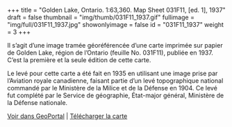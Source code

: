 +++
title = "Golden Lake, Ontario. 1:63,360. Map Sheet 031F11, [ed. 1], 1937"
draft = false
thumbnail = "img/thumb/031F11_1937.gif"
fullimage = "img/full/031F11_1937.jpg"
showonlyimage = false
id = "031F11_1937"
weight = 3
+++

Il s’agit d’une image tramée géoréférencée d’une carte imprimée sur papier de Golden Lake, région de l’Ontario (feuille No. 031F11), publiée en 1937. C’est la première et la seule édition de cette carte.
<!--more-->

Le levé pour cette carte a été fait en 1935 en utilisant une image prise par l’Aviation royale canadienne, faisant partie d’un levé topographique national commandé par le Ministère de la Milice et de la Défense en 1904. Ce levé fut complété par le Service de géographie, État-major général, Ministère de la Défense nationale.

[Voir dans GeoPortal](http://geo.scholarsportal.info/#r/details/_uri@=) | [Télécharger la carte](http://ocul.on.ca/topomaps/map-images/HTDP63360K031F11_1937TIFF.jpg)
